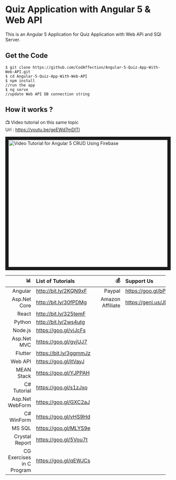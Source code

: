 # Quiz Application with Angular 5 & Web API
This is an Angular 5 Application for Quiz Application with Web APi and SQl Server.

## Get the Code

```
$ git clone https://github.com/CodAffection/Angular-5-Quiz-App-With-Web-API.git
$ cd Angular-5-Quiz-App-With-Web-API
$ npm install
//run the app
$ ng serve
//update Web API DB connection string
```

 ## How it works ?
 
 :tv: Video tutorial on this same topic  
 Url : https://youtu.be/geEWd7mDlTI
 
<a href="http://www.youtube.com/watch?feature=player_embedded&v=geEWd7mDlTI
" target="_blank"><img src="http://img.youtube.com/vi/geEWd7mDlTI/0.jpg" 
alt="Video Tutorial for Angular 5 CRUD Using Firebase" width="500" height="400" border="10" /></a>


| :bar_chart:               |  List of Tutorials   |   | :moneybag:           | Support Us             |
|--------------------------:|:---------------------|---|---------------------:|:-----------------------|
| Angular                   |http://bit.ly/2KQN9xF |   |Paypal                | https://goo.gl/bPcyXW  |
| Asp.Net Core              |http://bit.ly/30fPDMg |   |Amazon   Affiliate    | https://geni.us/JDzpE  |
| React                     |http://bit.ly/325temF |   |
| Python                    |http://bit.ly/2ws4utg |   |
| Node.js                   |https://goo.gl/viJcFs |   |
| Asp.Net MVC               |https://goo.gl/gvjUJ7 |   |
| Flutter                   |https://bit.ly/3ggmmJz|   |
| Web API                   |https://goo.gl/itVayJ |   |
| MEAN Stack                |https://goo.gl/YJPPAH |   |
| C# Tutorial               |https://goo.gl/s1zJxo |   |
| Asp.Net WebForm           |https://goo.gl/GXC2aJ |   |
| C# WinForm                |https://goo.gl/vHS9Hd |   |
| MS SQL                    |https://goo.gl/MLYS9e |   |
| Crystal Report            |https://goo.gl/5Vou7t |   |
| CG Exercises in C Program |https://goo.gl/qEWJCs |   |
        
